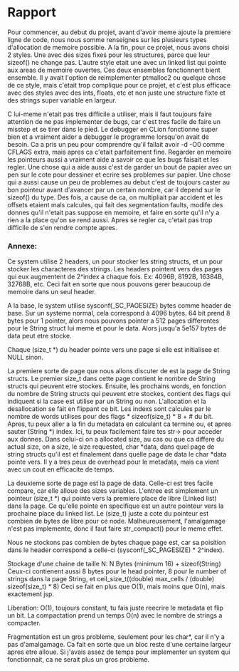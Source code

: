 # Rapport

Pour commencer, au debut du projet, avant d'avoir meme ajoute la premiere ligne 
de code, nous nous somme renseignes sur les plusieurs types d'allocation de memoire
possible. A la fin, pour ce projet, nous avons choisi 2 styles. Une avec des sizes fixes
pour les structures, parce que leur sizeof() ne change pas. L'autre style etait une avec 
un linked list qui pointe aux areas de memoire ouvertes. Ces deux ensembles 
fonctionnent bient ensemble. Il y avait l'option de reimplementer ptmalloc2 ou
quelque chose de ce style, mais c'etait trop complique pour ce projet, et c'est plus
efficace avec des styles avec des ints, floats, etc et non juste une structure fixte
et des strings super variable en largeur. 

C lui-meme n'etait pas tres difficile a utiliser, mais il faut toujours faire
attention de ne pas implementer de bugs, car c'est tres facile de faire un
misstep et se tirer dans le pied. Le debugger en CLion fonctionne super bien et
a vraiment aider a debugger le programme lorsqu'on avait de besoin. Ca a pris un
peu pour comprendre qu'il fallait avoir -d -O0 comme CFLAGS extra, mais apres ca
c'etait parfaitement fine. Regarder en memoire les pointeurs aussi a vraiment aide
a savoir ce que les bugs faisait et les regler. Une chose qui a aide aussi
c'est de garder un bout de papier avec un pen sur le cote pour dessiner et 
ecrire ses problemes sur papier. Une chose qui a aussi cause un peu de problemes
au debut c'est de toujours caster au bon pointeur avant d'avancer par un certain nombre,
car il depend sur le sizeof() du type. Des fois, a cause de ca, on multipliait par
accident et les offsets etaient mals calcules, qui fait des segmentation faults,
modife des donnes qu'il n'etait pas suppose en memoire, et faire en sorte qu'il
n'y a rien a la place qu'on se rend aussi. Apres se regler ca, c'etait pas trop
difficile de s'en rendre compte apres.



### Annexe:

Ce system utilise 2 headers, un pour stocker les string structs, et un pour
stocker les characteres des strings. Les headers pointent vers des pages qui
eux augmentent de 2^index a chaque fois. Ex: 4096B, 8192B, 16384B, 32768B, etc.
Ceci fait en sorte que nous pouvons gerer beaucoup de memoire dans un seul header.


A la base, le system utilise sysconf(_SC_PAGESIZE) bytes comme header de base.
Sur un systeme normal, cela correspond à 4096 bytes. 64 bit prend 8 bytes 
pour 1 pointer, alors nous pouvons pointer a 512 pages differentes pour le 
String struct lui meme et pour le data. Alors jusqu'a 5e157 bytes de data
peut etre stocke.

Chaque (size_t *) du header pointe vers une page si elle est initialisee et NULL
sinon.

La premiere sorte de page que nous allons discuter de est la page de String structs.
Le premier size_t dans cette page contient le nombre de String structs qui peuvent etre
stockes. Ensuite, les prochains words, en fonction du nombre de String structs qui 
peuvent etre stockes, contient des flags qui indiquent si la case est utilise par un 
String ou non. L'allocation et la desallocation se fait en flippant ce bit. 
Les indexs sont calcules par le nombre de words utilises pour des 
flags * sizeof(size_t) * 8 + # du bit. Apres, tu peux aller a la fin du metadata 
en calculant ca termine ou, et apres sauter (String *) index. Ici, tu peux facilement
faire tes str-> pour acceder aux donnes. Dans celui-ci on a allocated size, au cas ou
que ca differe du actual size, on a size, le size requested, char *data, dans quel page
de string structs qu'il est et finalement dans quelle page de data le char *data pointe vers.
Il y a tres peux de overhead pour le metadata, mais ca vient avec un cout en 
efficacite de temps. 

La deuxieme sorte de page est la page de data. Celle-ci est tres facile compare, car 
elle alloue des sizes variables. L'entree est simplement un pointeur (size_t *) qui
pointe vers la premiere place de libre (Linked list) dans la page. Ce qu'elle pointe
en specifique est un autre pointeur vers la prochaine place du linked list. Le (size_t)
juste a cote du pointeur est combien de bytes de libre pour ce node. Malheureusement, 
l'amalgamage n'est pas implemente, donc il faut faire str_compact() pour le meme effet.

Nous ne stockons pas combien de bytes chaque page est, car sa poisition dans le header
correspond a celle-ci (sysconf(_SC_PAGESIZE) * 2^index).

Stockage d'une chaine de taille N: N Bytes (minimum 16) + sizeof(String)
Ceux-ci contienent aussi 8 bytes pour le head pointer, 8 pour le number of strings dans 
la page String, et ceil_size_t((double) max_cells / (double) sizeof(size_t) * 8)
Ceci se fait en plus que O(1), mais moins que O(n), mais exactement jsp.

Liberation: O(1), toujours constant, tu fais juste reecrire le metadata et flip un bit.
La compactation prend un temps O(n) avec le nombre de strings a compacter.

Fragmentation est un gros probleme, seulement pour les char*, car il n'y a pas d'amalgamage. 
Ca fait en sorte que un bloc reste d'une certaine largeur apres etre alloue.
Si j'avais assez de temps pour implementer un system qui fonctionnait, ca ne serait plus
un gros probleme.